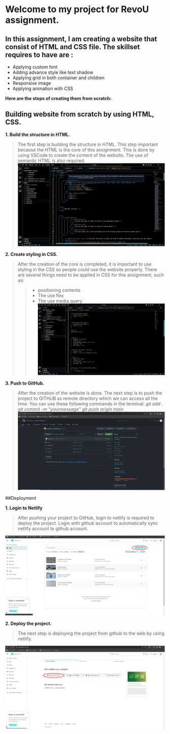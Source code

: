 # Welcome to my project for RevoU assignment. 

## In this assignment, I am creating a website that consist of HTML and CSS file. The skillset requires to have are : 

  - Applying custom font
  - Adding advance style like text shadow
  - Applying grid in both container and children
  - Responsive image
  - Applying animation with CSS 

**Here are the steps of creating them from scratch:**

## Building website from scratch by using HTML, CSS.

**1. Build the structure in HTML.**
> The first step is building the structure in HTML. This step important because the HTML is the core of this assignment. This is done by using VSCode to create the content of the website. The use of semantic HTML is also required.
![Step1](./assets/step1.png)

**2. Create styling in CSS.**
>    After the creation of the core is completed, it is important to use styling in the CSS so people could use the website properly. There are several things need to be applied in CSS for this assignment, such as:
>>  - positioning contents
>>  - The use flex
>>  - The use media query
![Step2](./assets/step2.png)

**3. Push to GitHub.**
>   After the creation of the website is done. The next step is to push the project to GITHUB as remote directory which we can access all the time. You can use these following commands in the terminal:
*git add .*
*git commit -m "yourmessage"*
*git push origin main*
![Step3](./assets/step3.png)

##Deployment

**1. Login to Netlify**
> After pushing your project to GitHub, login to netlify is required to deploy the project. Login with github account to automatically sync netlify account to github account.

![Step4](./assets/step4.png)


**2. Deploy the project.**
>    The next step is deploying the project from github to the web by using netlify.

![step5](./assets/step5.png)
